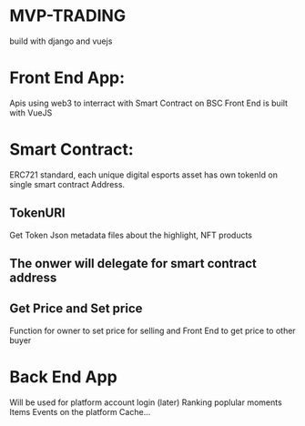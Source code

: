 # MVP-TRADING
build with django and vuejs
# Front End App:
Apis using web3 to interract with Smart Contract on BSC
Front End is built with VueJS
# Smart Contract:
ERC721 standard, each unique digital esports asset has own tokenId on single smart contract Address. 
## TokenURI
Get Token Json metadata files about the highlight, NFT products
## The onwer will delegate for smart contract address
## Get Price and Set price
Function for owner to set price for selling and Front End to get price to other buyer
# Back End App
Will be used for platform account login (later)
Ranking poplular moments Items
Events on the platform
Cache...

